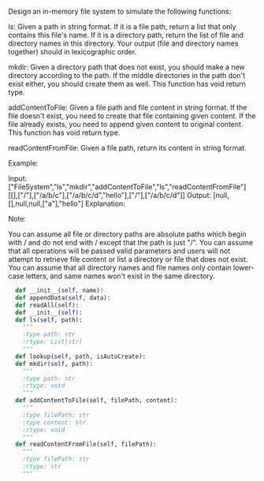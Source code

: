 Design an in-memory file system to simulate the following functions:

ls: Given a path in string format. If it is a file path, return a list that only contains this file's name. If it is a directory path, return the list of file and directory names in this directory. Your output (file and directory names together) should in lexicographic order.

mkdir: Given a directory path that does not exist, you should make a new directory according to the path. If the middle directories in the path don't exist either, you should create them as well. This function has void return type.

addContentToFile: Given a file path and file content in string format. If the file doesn't exist, you need to create that file containing given content. If the file already exists, you need to append given content to original content. This function has void return type.

readContentFromFile: Given a file path, return its content in string format.

Example:

Input:
["FileSystem","ls","mkdir","addContentToFile","ls","readContentFromFile"]
[[],["/"],["/a/b/c"],["/a/b/c/d","hello"],["/"],["/a/b/c/d"]]
Output:
[null,[],null,null,["a"],"hello"]
Explanation:




Note:

You can assume all file or directory paths are absolute paths which begin with / and do not end with / except that the path is just "/".
You can assume that all operations will be passed valid parameters and users will not attempt to retrieve file content or list a directory or file that does not exist.
You can assume that all directory names and file names only contain lower-case letters, and same names won't exist in the same directory.




```python
  def __init__(self, name):
  def appendData(self, data):
  def readAll(self):
  def __init__(self):
  def ls(self, path):
    """
    :type path: str
    :rtype: List[str]
    """
  def lookup(self, path, isAutoCreate):
  def mkdir(self, path):
    """
    :type path: str
    :rtype: void
    """
  def addContentToFile(self, filePath, content):
    """
    :type filePath: str
    :type content: str
    :rtype: void
    """
  def readContentFromFile(self, filePath):
    """
    :type filePath: str
    :rtype: str
    """
```
